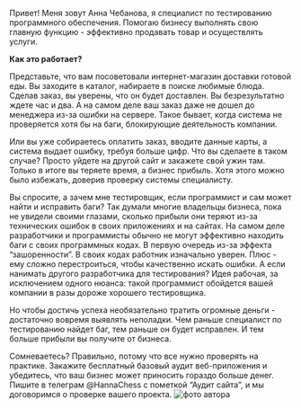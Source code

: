 Привет! Меня зовут Анна Чебанова, я специалист по тестированию программного обеспечения. Помогаю бизнесу выполнять свою главную функцию - эффективно продавать товар и осуществлять услуги. 

<b>Как это работает?</b>

Представьте, что вам посоветовали интернет-магазин доставки готовой еды. Вы заходите в каталог, набираете в поиске любимые блюда. Сделав заказ, вы уверены, что он будет доставлен. Вы безрезультатно ждете час и два. А на самом деле ваш заказ даже не дошел до менеджера из-за ошибки на сервере. Такое бывает, когда система не проверяется хотя бы на баги, блокирующие деятельность компании. 

Или вы уже собираетесь оплатить заказ, вводите данные карты, а система выдает ошибку, требуя больше цифр. Что вы сделаете в таком случае? Просто уйдете на другой сайт и закажете свой ужин там. Только в итоге вы теряете время, а бизнес прибыль. Хотя этого можно было избежать, доверив проверку системы специалисту. 

Вы спросите, а зачем мне тестировщик, если программист и сам может найти и исправить баги? Так думали многие владельцы бизнеса, пока не увидели своими глазами, сколько прибыли они теряют из-за технических ошибок в своих приложениях и на сайтах.
На самом деле разработчики и программисты обычно не могут эффективно находить баги с своих программных кодах. В первую очередь из-за эффекта “зашоренности”. В своих кодах работник изначально уверен. Плюс - ему сложно перестроиться, чтобы качественно искать ошибки. А если нанимать другого разработчика для тестирования? Идея рабочая, за исключением одного нюанса: такой программист обойдется вашей компании в разы дороже хорошего тестировщика. 

Но чтобы достичь успеха необязательно тратить огромные деньги - достаточно вовремя выявлять неполадки. Чем раньше специалист по тестированию найдет баг, тем раньше он будет исправлен. И тем больше прибыли вы получите от бизнеса.

Сомневаетесь? Правильно, потому что все нужно проверять на практике. Закажите бесплатный базовый аудит веб-приложения и убедитесь, что ваш бизнес может приносить гораздо больше денег.
Пишите в телеграм @HannaChess с пометкой “Аудит сайта”, и мы договоримся о проверке вашего проекта. 
![фото автора](https://github.com/hannache2277/git_homework_portfolio_Hannache-/blob/main/IMG_20221223_145721_edit_18053464976410.jpg?raw=true)
